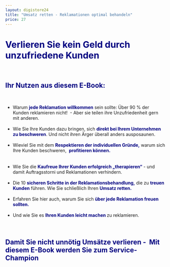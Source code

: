 ```yaml
---
layout: digistore24
title: "Umsatz retten - Reklamationen optimal behandeln"
price: 27
---
```

<h1><span style="color:#000080;"> Verlieren Sie kein Geld durch unzufriedene Kunden</span></h1><br>
<h2><span style="color:#000080;">Ihr Nutzen aus diesem E-Book: &#xA0; </span></h2><br>
<ul><li>Warum <strong><span style="color:#000080;">jede Reklamation willkommen</span></strong> sein sollte: &#xDC;ber 90 % der Kunden reklamieren nicht!&#xA0; - Aber sie teilen ihre Unzufriedenheit gern mit anderen. &#xA0;</li><br>
<li>Wie Sie Ihre Kunden dazu bringen, sich <strong><span style="color:#000080;">direkt bei Ihrem Unternehmen zu beschweren</span></strong>. Und nicht ihren &#xC4;rger &#xFC;berall anders ausposaunen. &#xA0;</li><br>
<li>Wieviel Sie mit dem <strong><span style="color:#000080;">Respektieren der individuellen Gr&#xFC;nde,</span></strong> warum sich Ihre Kunden beschweren,&#xA0; <strong><span style="color:#000080;">profitieren k&#xF6;nnen.<br></span></strong>&#xA0;&#xA0;</li><br>
<li>Wie Sie die <strong><span style="color:#000080;">Kaufreue Ihrer Kunden erfolgreich &#x201E;therapieren&#x201C;</span></strong> - und damit Auftragsstorni und Reklamationen verhindern. &#xA0;</li><br>
<li>Die 10 <strong><span style="color:#000080;">sicheren Schritte in der Reklamationsbehandlung,</span></strong> die zu <strong><span style="color:#000080;">treuen Kunden</span></strong> f&#xFC;hren. Wie Sie schlie&#xDF;lich Ihren <strong><span style="color:#000080;">Umsatz retten.&#xA0;<br></span></strong></li><br>
<li>Erfahren Sie hier auch, warum Sie sich <strong><span style="color:#000080;">&#xFC;ber jede Reklamation freuen sollten.<br></span></strong></li><br>
<li>Und wie Sie es <strong><span style="color:#000080;">Ihren Kunden leicht machen</span> </strong>zu reklamieren. &#xA0; &#xA0;<br><br></li><br>
</ul><h2><strong><span style="color:#000080;">Damit Sie nicht unn&#xF6;tig Ums&#xE4;tze verlieren -&#xA0; Mit diesem E-Book werden Sie zum Service-Champion </span></strong></h2>